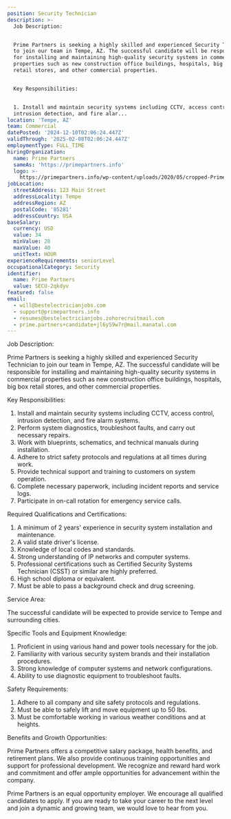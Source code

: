```yaml
---
position: Security Technician
description: >-
  Job Description:


  Prime Partners is seeking a highly skilled and experienced Security Technician
  to join our team in Tempe, AZ. The successful candidate will be responsible
  for installing and maintaining high-quality security systems in commercial
  properties such as new construction office buildings, hospitals, big box
  retail stores, and other commercial properties.


  Key Responsibilities:


  1. Install and maintain security systems including CCTV, access control,
  intrusion detection, and fire alar...
location: 'Tempe, AZ'
team: Commercial
datePosted: '2024-12-10T02:06:24.447Z'
validThrough: '2025-02-08T02:06:24.447Z'
employmentType: FULL_TIME
hiringOrganization:
  name: Prime Partners
  sameAs: 'https://primepartners.info'
  logo: >-
    https://primepartners.info/wp-content/uploads/2020/05/cropped-Prime-Partners-Logo-NO-BG-1-1.png
jobLocation:
  streetAddress: 123 Main Street
  addressLocality: Tempe
  addressRegion: AZ
  postalCode: '85281'
  addressCountry: USA
baseSalary:
  currency: USD
  value: 34
  minValue: 28
  maxValue: 40
  unitText: HOUR
experienceRequirements: seniorLevel
occupationalCategory: Security
identifier:
  name: Prime Partners
  value: SECU-2qkdyv
featured: false
email:
  - will@bestelectricianjobs.com
  - support@primepartners.info
  - resumes@bestelectricianjobs.zohorecruitmail.com
  - prime.partners+candidate+jl6y59w7r@mail.manatal.com
---
```




Job Description:

Prime Partners is seeking a highly skilled and experienced Security Technician to join our team in Tempe, AZ. The successful candidate will be responsible for installing and maintaining high-quality security systems in commercial properties such as new construction office buildings, hospitals, big box retail stores, and other commercial properties.

Key Responsibilities:

1. Install and maintain security systems including CCTV, access control, intrusion detection, and fire alarm systems.
2. Perform system diagnostics, troubleshoot faults, and carry out necessary repairs.
3. Work with blueprints, schematics, and technical manuals during installation.
4. Adhere to strict safety protocols and regulations at all times during work.
5. Provide technical support and training to customers on system operation.
6. Complete necessary paperwork, including incident reports and service logs.
7. Participate in on-call rotation for emergency service calls.


Required Qualifications and Certifications:

1. A minimum of 2 years' experience in security system installation and maintenance.
2. A valid state driver's license.
3. Knowledge of local codes and standards.
4. Strong understanding of IP networks and computer systems.
5. Professional certifications such as Certified Security Systems Technician (CSST) or similar are highly preferred.
6. High school diploma or equivalent.
7. Must be able to pass a background check and drug screening.


Service Area:

The successful candidate will be expected to provide service to Tempe and surrounding cities.


Specific Tools and Equipment Knowledge:

1. Proficient in using various hand and power tools necessary for the job.
2. Familiarity with various security system brands and their installation procedures.
3. Strong knowledge of computer systems and network configurations.
4. Ability to use diagnostic equipment to troubleshoot faults.


Safety Requirements:

1. Adhere to all company and site safety protocols and regulations.
2. Must be able to safely lift and move equipment up to 50 lbs.
3. Must be comfortable working in various weather conditions and at heights.


Benefits and Growth Opportunities:

Prime Partners offers a competitive salary package, health benefits, and retirement plans. We also provide continuous training opportunities and support for professional development. We recognize and reward hard work and commitment and offer ample opportunities for advancement within the company.

Prime Partners is an equal opportunity employer. We encourage all qualified candidates to apply. If you are ready to take your career to the next level and join a dynamic and growing team, we would love to hear from you.